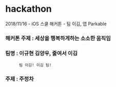 # hackathon
2018/11/16 - iOS 스쿨 해커톤 - 팀 이김, 앱 Parkable


### 해커톤 주제 : 세상을 행복하게하는 소소한 움직임

### 팀명 : 이규현 김양우, 줄여서 이김
          팀 이김! 이김 팀!
          
### 주제 : 주정차
